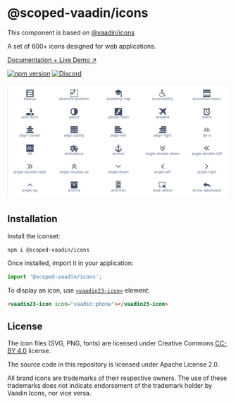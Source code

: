 # @scoped-vaadin/icons

This component is based on [@vaadin/icons](https://www.npmjs.com/package/@vaadin/icons)

A set of 600+ icons designed for web applications.

[Documentation + Live Demo ↗](https://vaadin.com/docs/latest/ds/foundation/icons/vaadin)

[![npm version](https://badgen.net/npm/v/@scoped-vaadin/icons)](https://www.npmjs.com/package/@scoped-vaadin/icons)
[![Discord](https://img.shields.io/discord/732335336448852018?label=discord)](https://discord.gg/PHmkCKC)

[<img src="https://raw.githubusercontent.com/vaadin/web-components/master/packages/icons/screenshot.png" width="728" alt="Screenshot of vaadin-icons">](https://vaadin.com/docs/latest/ds/foundation/icons/vaadin)

## Installation

Install the iconset:

```sh
npm i @scoped-vaadin/icons
```

Once installed, import it in your application:

```js
import '@scoped-vaadin/icons';
```

To display an icon, use [`<vaadin23-icon>`](https://www.npmjs.com/package/@scoped-vaadin/icon) element:

```html
<vaadin23-icon icon="vaadin:phone"></vaadin23-icon>
```

## License

The icon files (SVG, PNG, fonts) are licensed under Creative Commons [CC-BY 4.0](https://creativecommons.org/licenses/by/4.0/) license.

The source code in this repository is licensed under Apache License 2.0.

All brand icons are trademarks of their respective owners.
The use of these trademarks does not indicate endorsement of the trademark holder by Vaadin Icons, nor vice versa.
